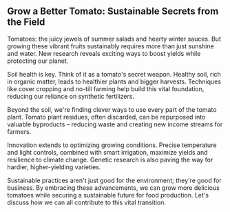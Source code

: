 ##  Grow a Better Tomato: Sustainable Secrets from the Field

Tomatoes: the juicy jewels of summer salads and hearty winter sauces. But growing these vibrant fruits sustainably requires more than just sunshine and water.  New research reveals exciting ways to boost yields while protecting our planet.

Soil health is key.  Think of it as a tomato's secret weapon. Healthy soil, rich in organic matter, leads to healthier plants and bigger harvests.  Techniques like cover cropping and no-till farming help build this vital foundation, reducing our reliance on synthetic fertilizers.

Beyond the soil, we're finding clever ways to use every part of the tomato plant.  Tomato plant residues, often discarded, can be repurposed into valuable byproducts – reducing waste and creating new income streams for farmers.

Innovation extends to optimizing growing conditions. Precise temperature and light controls, combined with smart irrigation, maximize yields and resilience to climate change.  Genetic research is also paving the way for hardier, higher-yielding varieties.

Sustainable practices aren't just good for the environment; they're good for business.  By embracing these advancements, we can grow more delicious tomatoes while securing a sustainable future for food production. Let's discuss how we can all contribute to this vital transition.